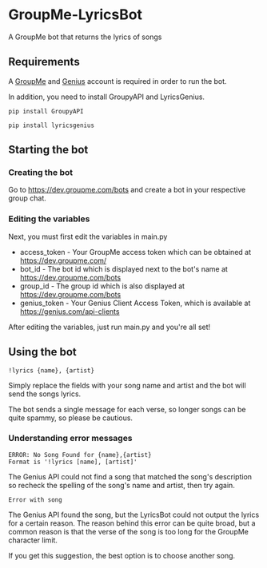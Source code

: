# GroupMe-LyricsBot
A GroupMe bot that returns the lyrics of songs

## Requirements
A [GroupMe](https://dev.groupme.com/) and [Genius](https://genius.com/developers) account is required in order to run the bot.

In addition, you need to install GroupyAPI and LyricsGenius.
```
pip install GroupyAPI
```
```
pip install lyricsgenius
```


## Starting the bot

### Creating the bot
Go to https://dev.groupme.com/bots and create a bot in your respective group chat.

### Editing the variables
Next, you must first edit the variables in main.py
* access_token - Your GroupMe access token which can be obtained at https://dev.groupme.com/
* bot_id - The bot id which is displayed next to the bot's name at https://dev.groupme.com/bots
* group_id - The group id which is also displayed at https://dev.groupme.com/bots
* genius_token - Your Genius Client Access Token, which is available at https://genius.com/api-clients

After editing the variables, just run main.py and you're all set!

## Using the bot
```
!lyrics {name}, {artist}
```
Simply replace the fields with your song name and artist and the bot will send the songs lyrics.

The bot sends a single message for each verse, so longer songs can be quite spammy, so please be cautious.

### Understanding error messages
```
ERROR: No Song Found for {name},{artist}
Format is '!lyrics [name], [artist]'
```
The Genius API could not find a song that matched the song's description so recheck the spelling of the song's name and artist,
then try again.
```
Error with song
```
The Genius API found the song, but the LyricsBot could not output the lyrics for a certain reason.
The reason behind this error can be quite broad, but a common reason is that the verse of the song is too long for the GroupMe character limit.

If you get this suggestion, the best option is to choose another song. 
